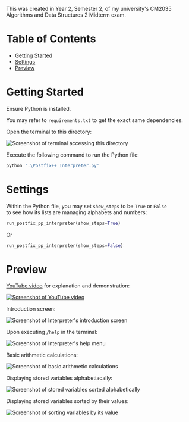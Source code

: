 This was created in Year 2, Semester 2, of my university's CM2035 Algorithms and Data Structures 2 Midterm exam.

# Table of Contents

-   [Getting Started](#getting-started)
-   [Settings](#settings)
-   [Preview](#preview)

# Getting Started

Ensure Python is installed.

You may refer to `requirements.txt` to get the exact same dependencies.

Open the terminal to this directory:

![Screenshot of terminal accessing this directory](https://github.com/user-attachments/assets/af55882d-14e9-4753-987a-aae591e87337)

Execute the following command to run the Python file:

```powershell
python '.\Postfix++ Interpreter.py'
```

# Settings

Within the Python file, you may set `show_steps` to be `True` or `False`\
to see how its lists are managing alphabets and numbers:

```python
run_postfix_pp_interpreter(show_steps=True)
```

Or

```python
run_postfix_pp_interpreter(show_steps=False)
```

# Preview

[YouTube video](https://youtu.be/vBWZ51Hc-7w) for explanation and demonstration:

[![Screenshot of YouTube video](https://github.com/user-attachments/assets/7a20daa3-5da7-416a-adaa-4bebd0c36201)](https://youtu.be/vBWZ51Hc-7w)

Introduction screen:

![Screenshot of Interpreter's introduction screen](https://github.com/user-attachments/assets/02d01b2c-520c-4089-bcf5-0730bde4cb76)

Upon executing `/help` in the terminal:

![Screenshot of Interpreter's help menu](https://github.com/user-attachments/assets/013f63a5-9d8e-40c3-9897-7d5f611e9b07)

Basic arithmetic calculations:

![Screenshot of basic arithmetic calculations](https://github.com/user-attachments/assets/9238a209-7e05-4f10-b673-77e717a8ee12)

Displaying stored variables alphabetiacally:

![Screenshot of stored variables sorted alphabetically](https://github.com/user-attachments/assets/95674826-8a3c-49d8-a431-7fa180b9f961)

Displaying stored variables sorted by their values:

![Screenshot of sorting variables by its value](https://github.com/user-attachments/assets/0efca7df-ff92-48e2-ab96-572eaf170948)

